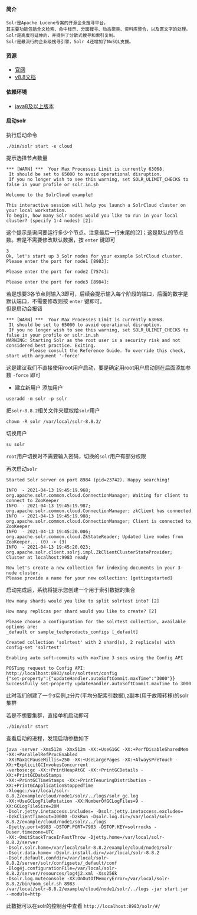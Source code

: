 #### 简介
```text
Solr是Apache Lucene专案的开源企业搜寻平台。
其主要功能包括全文检索、命中标示、分面搜寻、动态聚类、资料库整合，以及富文字的处理。
Solr是高度可延伸的，并提供了分散式搜寻和索引复制。
Solr是最流行的企业级搜寻引擎，Solr 4还增加了NoSQL支援。
```

#### 资源
* [官网](https://solr.apache.org)  
* [v8.8文档](https://solr.apache.org/guide/8_8/)  


#### 依赖环境
* [java8及以上版本](https://www.oracle.com/java/technologies/oracle-java-archive-downloads.html)


#### 启动solr
执行启动命令
```ssh
./bin/solr start -e cloud
```

提示选择节点数量
```text
*** [WARN] ***  Your Max Processes Limit is currently 63068. 
 It should be set to 65000 to avoid operational disruption. 
 If you no longer wish to see this warning, set SOLR_ULIMIT_CHECKS to false in your profile or solr.in.sh

Welcome to the SolrCloud example!

This interactive session will help you launch a SolrCloud cluster on your local workstation.
To begin, how many Solr nodes would you like to run in your local cluster? (specify 1-4 nodes) [2]:
```

这个提示是询问要运行多少个节点。注意最后一行末尾的[2]；这是默认的节点数。若是不需要修改默认数据，按 `enter` 键即可

```text
3
Ok, let's start up 3 Solr nodes for your example SolrCloud cluster.
Please enter the port for node1 [8983]: 

Please enter the port for node2 [7574]: 

Please enter the port for node3 [8984]:
```
若是想要3各节点则输入3即可，后续会提示输入每个阶段的端口，后面的数字是默认端口，不需要修改则按 `enter` 键即可。  
但是启动会报错
```text
*** [WARN] ***  Your Max Processes Limit is currently 63068. 
 It should be set to 65000 to avoid operational disruption. 
 If you no longer wish to see this warning, set SOLR_ULIMIT_CHECKS to false in your profile or solr.in.sh
WARNING: Starting Solr as the root user is a security risk and not considered best practice. Exiting.
         Please consult the Reference Guide. To override this check, start with argument '-force'
```
这是建议我们不直接使用root用户启动，要是确定用root用户启动则在后面添加参数 `-force` 即可

* 建立新用户
添加用户
```ssh
useradd -m solr -p solr
```
把`solr-8.8.2`相关文件夹赋权给`solr`用户
```ssh
chown -R solr /var/local/solr-8.8.2/
```
切换用户
```ssh
su solr
```
`root`用户切换时不需要输入密码，切换的`solr`用户有部分权限  

再次启动`solr`
```text
Started Solr server on port 8984 (pid=23742). Happy searching!

INFO  - 2021-04-13 19:45:19.968; org.apache.solr.common.cloud.ConnectionManager; Waiting for client to connect to ZooKeeper
INFO  - 2021-04-13 19:45:19.987; org.apache.solr.common.cloud.ConnectionManager; zkClient has connected
INFO  - 2021-04-13 19:45:19.988; org.apache.solr.common.cloud.ConnectionManager; Client is connected to ZooKeeper
INFO  - 2021-04-13 19:45:20.006; org.apache.solr.common.cloud.ZkStateReader; Updated live nodes from ZooKeeper... (0) -> (3)
INFO  - 2021-04-13 19:45:20.023; org.apache.solr.client.solrj.impl.ZkClientClusterStateProvider; Cluster at localhost:9983 ready

Now let's create a new collection for indexing documents in your 3-node cluster.
Please provide a name for your new collection: [gettingstarted] 
```
启动完成后，系统将提示您创建一个用于索引数据的集合
```ssh
How many shards would you like to split solrtest into? [2]

How many replicas per shard would you like to create? [2] 

Please choose a configuration for the solrtest collection, available options are:
_default or sample_techproducts_configs [_default] 

Created collection 'solrtest' with 2 shard(s), 2 replica(s) with config-set 'solrtest'

Enabling auto soft-commits with maxTime 3 secs using the Config API

POSTing request to Config API: http://localhost:8983/solr/solrtest/config
{"set-property":{"updateHandler.autoSoftCommit.maxTime":"3000"}}
Successfully set-property updateHandler.autoSoftCommit.maxTime to 3000
```
此时我们创建了一个`3`实例,`2`分片(平均分配索引数据),`2`副本(用于故障转移)的solr集群

若是不想要集群，直接单机启动即可
```ssh
./bin/solr start
```
查看启动的进程，发现启动参数如下
```text
java -server -Xms512m -Xmx512m -XX:+UseG1GC -XX:+PerfDisableSharedMem -XX:+ParallelRefProcEnabled 
-XX:MaxGCPauseMillis=250 -XX:+UseLargePages -XX:+AlwaysPreTouch -XX:+ExplicitGCInvokesConcurrent 
-verbose:gc -XX:+PrintHeapAtGC -XX:+PrintGCDetails -XX:+PrintGCDateStamps 
-XX:+PrintGCTimeStamps -XX:+PrintTenuringDistribution -XX:+PrintGCApplicationStoppedTime 
-Xloggc:/var/local/solr-8.8.2/example/cloud/node1/solr/../logs/solr_gc.log 
-XX:+UseGCLogFileRotation -XX:NumberOfGCLogFiles=9 -XX:GCLogFileSize=20M 
-Dsolr.jetty.inetaccess.includes= -Dsolr.jetty.inetaccess.excludes= 
-DzkClientTimeout=30000 -DzkRun -Dsolr.log.dir=/var/local/solr-8.8.2/example/cloud/node1/solr/../logs 
-Djetty.port=8983 -DSTOP.PORT=7983 -DSTOP.KEY=solrrocks -Duser.timezone=UTC 
-XX:-OmitStackTraceInFastThrow -Djetty.home=/var/local/solr-8.8.2/server 
-Dsolr.solr.home=/var/local/solr-8.8.2/example/cloud/node1/solr 
-Dsolr.data.home= -Dsolr.install.dir=/var/local/solr-8.8.2 
-Dsolr.default.confdir=/var/local/solr-8.8.2/server/solr/configsets/_default/conf 
-Dlog4j.configurationFile=/var/local/solr-8.8.2/server/resources/log4j2.xml -Xss256k 
-Dsolr.log.muteconsole -XX:OnOutOfMemoryError=/var/local/solr-8.8.2/bin/oom_solr.sh 8983 
/var/local/solr-8.8.2/example/cloud/node1/solr/../logs -jar start.jar --module=http
```
此数据可以在solr的控制台中查看 `http://localhost:8983/solr/#/`


